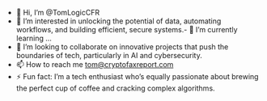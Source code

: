 - 👋 Hi, I’m @TomLogicCFR
- 👀 I’m interested in unlocking the potential of data, automating workflows, and building efficient, secure systems.- 🌱 I’m currently learning ...
- 💞️ I’m looking to collaborate on innovative projects that push the boundaries of tech, particularly in AI and cybersecurity.
- 📫 How to reach me  tom@cryptofaxreport.com
- ⚡ Fun fact: I’m a tech enthusiast who’s equally passionate about brewing the perfect cup of coffee and cracking complex algorithms.
<!---
TomLogicCFR/TomLogicCFR is a ✨ special ✨ repository because its `README.md` (this file) appears on your GitHub profile.
You can click the Preview link to take a look at your changes.
--->
